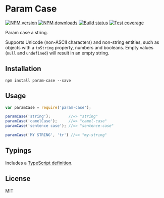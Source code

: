 # Param Case

[![NPM version][npm-image]][npm-url]
[![NPM downloads][downloads-image]][downloads-url]
[![Build status][travis-image]][travis-url]
[![Test coverage][coveralls-image]][coveralls-url]

Param case a string.

Supports Unicode (non-ASCII characters) and non-string entities, such as objects with a `toString` property, numbers and booleans. Empty values (`null` and `undefined`) will result in an empty string.

## Installation

```
npm install param-case --save
```

## Usage

```javascript
var paramCase = require('param-case');

paramCase('string');        //=> "string"
paramCase('camelCase');     //=> "camel-case"
paramCase('sentence case'); //=> "sentence-case"

paramCase('MY STRING', 'tr') //=> "my-strıng"
```

## Typings

Includes a [TypeScript definition](param-case.d.ts).

## License

MIT

[npm-image]: https://img.shields.io/npm/v/param-case.svg?style=flat
[npm-url]: https://npmjs.org/package/param-case
[downloads-image]: https://img.shields.io/npm/dm/param-case.svg?style=flat
[downloads-url]: https://npmjs.org/package/param-case
[travis-image]: https://img.shields.io/travis/blakeembrey/param-case.svg?style=flat
[travis-url]: https://travis-ci.org/blakeembrey/param-case
[coveralls-image]: https://img.shields.io/coveralls/blakeembrey/param-case.svg?style=flat
[coveralls-url]: https://coveralls.io/r/blakeembrey/param-case?branch=master
